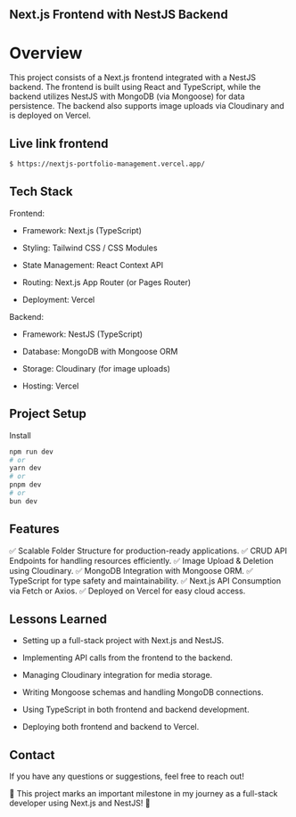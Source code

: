 ## Next.js Frontend with NestJS Backend

# Overview

This project consists of a Next.js frontend integrated with a NestJS backend. The frontend is built using React and TypeScript, while the backend utilizes NestJS with MongoDB (via Mongoose) for data persistence. The backend also supports image uploads via Cloudinary and is deployed on Vercel.

## Live link frontend

```bash
$ https://nextjs-portfolio-management.vercel.app/
```

## Tech Stack

Frontend:

- Framework: Next.js (TypeScript)

- Styling: Tailwind CSS / CSS Modules

- State Management: React Context API

- Routing: Next.js App Router (or Pages Router)

- Deployment: Vercel

Backend:

- Framework: NestJS (TypeScript)

- Database: MongoDB with Mongoose ORM

- Storage: Cloudinary (for image uploads)

- Hosting: Vercel

## Project Setup

Install

```bash
npm run dev
# or
yarn dev
# or
pnpm dev
# or
bun dev
```

## Features

✅ Scalable Folder Structure for production-ready applications.
✅ CRUD API Endpoints for handling resources efficiently.
✅ Image Upload & Deletion using Cloudinary.
✅ MongoDB Integration with Mongoose ORM.
✅ TypeScript for type safety and maintainability.
✅ Next.js API Consumption via Fetch or Axios.
✅ Deployed on Vercel for easy cloud access.

## Lessons Learned

- Setting up a full-stack project with Next.js and NestJS.

- Implementing API calls from the frontend to the backend.

- Managing Cloudinary integration for media storage.

- Writing Mongoose schemas and handling MongoDB connections.

- Using TypeScript in both frontend and backend development.

- Deploying both frontend and backend to Vercel.

## Contact

If you have any questions or suggestions, feel free to reach out!

🚀 This project marks an important milestone in my journey as a full-stack developer using Next.js and NestJS! 🚀
